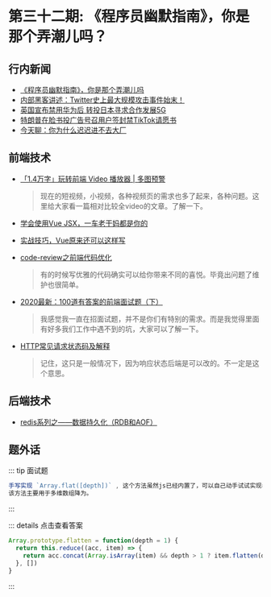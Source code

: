 # 第三十二期: 《程序员幽默指南》，你是那个弄潮儿吗？

## 行内新闻

- [《程序员幽默指南》，你是那个弄潮儿吗](https://juejin.im/post/5f05a666f265da22bc29a923)
- [内部黑客讲述：Twitter史上最大规模攻击事件始末！](https://tech.sina.com.cn/i/2020-07-18/doc-iivhuipn3787532.shtml)
- [英国宣布禁用华为后 转投日本寻求合作发展5G](https://tech.sina.com.cn/5g/i/2020-07-19/doc-iivhuipn3835661.shtml)
- [特朗普在脸书投广告号召用户签封禁TikTok请愿书](https://tech.163.com/20/0719/08/FHSS8UK600097U7R.html)
- [今天聊：你为什么迟迟进不去大厂](https://juejin.im/post/5f0ffc7ce51d45346e6b5cc0)

## 前端技术

- [「1.4万字」玩转前端 Video 播放器 | 多图预警](https://juejin.im/post/5f0e52fe518825742109d9ee)
    > 现在的短视频，小视频，各种视频页的需求也多了起来，各种问题。这里给大家看一篇相对比较全video的文章。了解一下。

- [学会使用Vue JSX，一车老干妈都是你的](https://juejin.im/post/5f01e9fff265da22ab2d532e)

- [实战技巧，Vue原来还可以这样写](https://juejin.im/post/5eef7799f265da02cd3b82fe)

- [code-review之前端代码优化](https://juejin.im/post/5f0fccdd5188252e65442aea)
    > 有的时候写优雅的代码确实可以给你带来不同的喜悦。毕竟出问题了维护也很简单。

- [2020最新：100道有答案的前端面试题（下）](https://juejin.im/post/5f1004296fb9a07e9e206f57)
    > 我感觉我一直在招面试题，并不是你们有特别的需求。而是我觉得里面有好多我们工作中遇不到的坑，大家可以了解一下。

- [HTTP常见请求状态码及解释](https://juejin.im/post/5f0d10e5e51d45347c1b86a0)
    > 记住，这只是一般情况下，因为响应状态后端是可以改的。不一定是这个意思。

## 后端技术

- [redis系列之——数据持久化（RDB和AOF）](https://juejin.im/post/5f12d403e51d45349201860e)

## 题外话

::: tip 面试题

```javascript
手写实现 `Array.flat([depth])` , 这个方法虽然js已经内置了，可以自己动手试试实现看看。  
该方法主要用于多维数组降为。
```

:::


::: details 点击查看答案
```javascript
Array.prototype.flatten = function(depth = 1) {
  return this.reduce((acc, item) => {
    return acc.concat(Array.isArray(item) && depth > 1 ? item.flatten(depth - 1) : item)
  }, [])
}
```
:::

